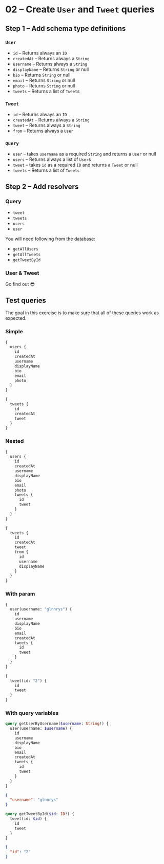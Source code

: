 # 02 – Create `User` and `Tweet` queries

## Step 1 – Add schema type definitions

### `User`

- `id` – Returns always an `ID`
- `createdAt` – Returns always a `String`
- `username` – Returns always a `String`
- `displayName` – Returns `String` or null
- `bio` – Returns `String` or null
- `email` – Returns `String` or null
- `photo` – Returns `String` or null
- `tweets` – Returns a list of `Tweet`s

### `Tweet`

- `id` – Returns always an `ID`
- `createdAt` – Returns always a `String`
- `tweet` – Returns always a `String`
- `from` – Returns always a `User`

### `Query`

- `user` – takes `username` as a required `String` and returns a `User` or null
- `users` – Returns always a list of `User`s
- `tweet` – takes `id` as a required `ID` and returns a `Tweet` or null
- `tweets` – Returns a list of `Tweets`

## Step 2 – Add resolvers

### Query

- `tweet`
- `tweets`
- `users`
- `user`

You will need following from the database:

- `getAllUsers`
- `getAllTweets`
- `getTweetById`

### User & Tweet

Go find out 😎

## Test queries

The goal in this exercise is to make sure that all of these queries work as expected.

### Simple

```graphql
{
  users {
    id
    createdAt
    username
    displayName
    bio
    email
    photo
  }
}
```

```graphql
{
  tweets {
    id
    createdAt
    tweet
  }
}
```

### Nested

```graphql
{
  users {
    id
    createdAt
    username
    displayName
    bio
    email
    photo
    tweets {
      id
      tweet
    }
  }
}
```

```graphql
{
  tweets {
    id
    createdAt
    tweet
    from {
      id
      username
      displayName
    }
  }
}
```

### With param

```graphql
{
  user(username: "glnnrys") {
    id
    username
    displayName
    bio
    email
    createdAt
    tweets {
      id
      tweet
    }
  }
}
```

```graphql
{
  tweet(id: "2") {
    id
    tweet
  }
}
```

### With query variables

```graphql
query getUserByUsername($username: String!) {
  user(username: $username) {
    id
    username
    displayName
    bio
    email
    createdAt
    tweets {
      id
      tweet
    }
  }
}
```

```json
{
  "username": "glnnrys"
}
```

```graphql
query getTweetById($id: ID!) {
  tweet(id: $id) {
    id
    tweet
  }
}
```

```json
{
  "id": "2"
}
```

